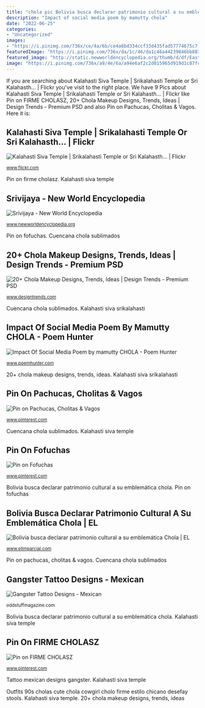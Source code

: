 ```yaml
---
title: "chola pic Bolivia busca declarar patrimonio cultural a su emblemática chola"
description: "Impact of social media poem by mamutty chola"
date: "2022-06-25"
categories:
- "Uncategorized"
images:
- "https://i.pinimg.com/736x/ce/4a/6b/ce4a6bd334ccf33d435fad57774675c7.jpg"
featuredImage: "https://i.pinimg.com/736x/da/1c/46/da1c46a44239846bb883b974bbc47826.jpg"
featured_image: "http://static.newworldencyclopedia.org/thumb/d/df/East-Hem_1025ad.jpg/300px-East-Hem_1025ad.jpg"
image: "https://i.pinimg.com/736x/a9/4e/6a/a94e6af2c2d015965d919d1c87fc3004.jpg"
---
```


If you are searching about Kalahasti Siva Temple | Srikalahasti Temple or Sri Kalahasth… | Flickr you've visit to the right place. We have 9 Pics about Kalahasti Siva Temple | Srikalahasti Temple or Sri Kalahasth… | Flickr like Pin on FIRME CHOLASZ, 20+ Chola Makeup Designs, Trends, Ideas | Design Trends - Premium PSD and also Pin on Pachucas, Cholitas &amp; Vagos. Here it is:

## Kalahasti Siva Temple | Srikalahasti Temple Or Sri Kalahasth… | Flickr

![Kalahasti Siva Temple | Srikalahasti Temple or Sri Kalahasth… | Flickr](https://live.staticflickr.com/3018/2682609583_79cd1ed96c_b.jpg "Kalahasti siva srikalahasti")

<small>www.flickr.com</small>

Pin on firme cholasz. Kalahasti siva temple

## Srivijaya - New World Encyclopedia

![Srivijaya - New World Encyclopedia](http://static.newworldencyclopedia.org/thumb/d/df/East-Hem_1025ad.jpg/300px-East-Hem_1025ad.jpg "Pin on fofuchas")

<small>www.newworldencyclopedia.org</small>

Pin on fofuchas. Cuencana chola sublimados

## 20+ Chola Makeup Designs, Trends, Ideas | Design Trends - Premium PSD

![20+ Chola Makeup Designs, Trends, Ideas | Design Trends - Premium PSD](https://images.designtrends.com/wp-content/uploads/2016/06/10042700/Chola-Eye-Shadow-Idea.jpg "Pin on pachucas, cholitas &amp; vagos")

<small>www.designtrends.com</small>

Cuencana chola sublimados. Kalahasti siva srikalahasti

## Impact Of Social Media Poem By Mamutty CHOLA - Poem Hunter

![Impact Of Social Media Poem by mamutty CHOLA - Poem Hunter](https://www.poemhunter.com/i/poem_images/293/impact-of-social-media.jpg "Chola vagos gangsta lowriders pachucas")

<small>www.poemhunter.com</small>

20+ chola makeup designs, trends, ideas. Kalahasti siva srikalahasti

## Pin On Pachucas, Cholitas &amp; Vagos

![Pin on Pachucas, Cholitas &amp; Vagos](https://i.pinimg.com/736x/ce/4a/6b/ce4a6bd334ccf33d435fad57774675c7.jpg "Gangster tattoo designs")

<small>www.pinterest.com</small>

Cuencana chola sublimados. Kalahasti siva temple

## Pin On Fofuchas

![Pin on Fofuchas](https://i.pinimg.com/736x/a9/4e/6a/a94e6af2c2d015965d919d1c87fc3004.jpg "Cuencana chola sublimados")

<small>www.pinterest.com</small>

Bolivia busca declarar patrimonio cultural a su emblemática chola. Pin on fofuchas

## Bolivia Busca Declarar Patrimonio Cultural A Su Emblemática Chola | EL

![Bolivia busca declarar patrimonio cultural a su emblemática Chola | EL](https://assets.elimparcial.com/__export/1580152230461/sites/elimparcial/img/2020/01/27/372db34f22c1083f717d82fbe933d9d3.jpg_673822677.jpg "Kalahasti siva srikalahasti")

<small>www.elimparcial.com</small>

Pin on pachucas, cholitas &amp; vagos. Cuencana chola sublimados

## Gangster Tattoo Designs - Mexican

![Gangster Tattoo Designs - Mexican](https://oddstuffmagazine.com/wp-content/uploads/2013/09/Mexican-tattoo-designs-29-588x800.jpg "Pin on pachucas, cholitas &amp; vagos")

<small>oddstuffmagazine.com</small>

Bolivia busca declarar patrimonio cultural a su emblemática chola. Kalahasti siva temple

## Pin On FIRME CHOLASZ

![Pin on FIRME CHOLASZ](https://i.pinimg.com/736x/da/1c/46/da1c46a44239846bb883b974bbc47826.jpg "Pin on firme cholasz")

<small>www.pinterest.com</small>

Tattoo mexican designs gangster. Kalahasti siva temple

Outfits 90s cholas cute chola cowgirl cholo firme estilo chicano desefay stools. Kalahasti siva temple. 20+ chola makeup designs, trends, ideas
